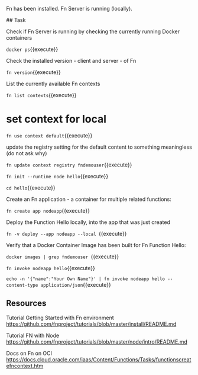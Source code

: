 Fn has been installed. Fn Server is running (locally). 


## Task


Check if Fn Server is running by checking the currently running Docker containers

`docker ps`{{execute}} 

Check the installed version - client and server - of Fn

`fn version`{{execute}} 

List the currently available Fn contexts

`fn list contexts`{{execute}}

# set context for local 

`fn use context default`{{execute}}

update the registry setting for the default content to something meaningless (do not ask why)

`fn update context registry fndemouser`{{execute}}

`fn init --runtime node hello`{{execute}}

`cd hello`{{execute}}

Create an Fn application - a container for multiple related functions:  

`fn create app nodeapp`{{execute}}

Deploy the Function Hello locally, into the app that was just created

`fn -v deploy --app nodeapp --local `{{execute}}

Verify that a Docker Container Image has been built for Fn Function Hello:

`docker images | grep fndemouser `{{execute}}


`fn invoke nodeapp hello`{{execute}}

`echo -n '{"name":"Your Own Name"}' | fn invoke nodeapp hello --content-type application/json`{{execute}}

## Resources


Tutorial Getting Started with Fn environment
https://github.com/fnproject/tutorials/blob/master/install/README.md


Tutorial FN with Node
https://github.com/fnproject/tutorials/blob/master/node/intro/README.md


Docs on Fn on OCI
https://docs.cloud.oracle.com/iaas/Content/Functions/Tasks/functionscreatefncontext.htm
